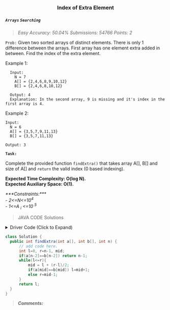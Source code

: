 <h3 align="center"> Index of Extra Element </h3>

##### `Arrays` `Searching`
  
> _Easy Accuracy: 50.04% Submissions: 54766 Points: 2_

`Prob:` Given two sorted arrays of distinct elements. There is only 1 difference between the arrays. First array has one element extra added in between. Find the index of the extra element.

Example 1:
```
  Input:
    N = 7
    A[] = {2,4,6,8,9,10,12}
    B[] = {2,4,6,8,10,12}
  
  Output: 4
  Explanation: In the second array, 9 is missing and it's index in the first array is 4.
```

Example 2:
```
Input:
  N = 6
  A[] = {3,5,7,9,11,13}
  B[] = {3,5,7,11,13}

Output: 3
```

**`Task:`**

  Complete the provided function `findExtra()` that takes array A[], B[] and size of A[] and `return` the valid index (0 based indexing).

**Expected Time Complexity: O(log N).<br>
Expected Auxiliary Space: O(1).**

<em>
***Constraints:***<br>
- 2<=N<=10<sup>4</sup><br>
- 1<=A <sub>i</sub> <=10 <sup>5</sup>
</em>

>JAVA CODE Solutions
<p>
<details>
<summary>Driver Code (Click to Expand) </summary>

```JAVA
import java.util.*;
class ExtraElement {
  public static void main(String[] args) {
      Scanner sc = new Scanner(System.in);
      int t = sc.nextInt();
      while (t-- > 0) {
          int n = sc.nextInt();
          int[] a = new int[n];
          int[] b = new int[n - 1];
          for (int i = 0; i < n; i++) a[i] = sc.nextInt();
          for (int i = 0; i < n - 1; i++) b[i] = sc.nextInt();
          Solution g = new Solution();
          System.out.println(g.findExtra(a, b, n));
      }
  }
}// } Driver Code Ends
```
</details>
</p>

```Java
class Solution {
  public int findExtra(int a[], int b[], int n) {
      // add code here.
      int l=0, r=n-1, mid;
      if(a[n-2]==b[n-2]) return n-1;
      while(l<=r){
          mid = l + (r-l)/2;
          if(a[mid]==b[mid]) l=mid+1;
          else r=mid-1;
      }
      return l;
  }
}
```

> ***Comments:***
